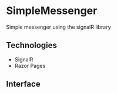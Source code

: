 # SimpleMessenger
Simple messenger using the signalR library

## Technologies
* SignalR
* Razor Pages

## Interface
